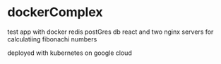 # dockerComplex

test app with docker redis postGres db react and two nginx servers for calculatiing fibonachi numbers

deployed with kubernetes on google cloud


